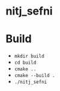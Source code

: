 # nitj_sefni

# Build
* `mkdir build`
* `cd build`
* `cmake ..`
* `cmake --build .`
* `./nitj_sefni`
